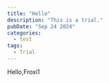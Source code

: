 ```yaml
---
title: "Hello"
description: "This is a trial."
pubDate: "Sep 24 2024"
categories:
  - test
tags:
  - Trial
---
```




Hello,Froxi1